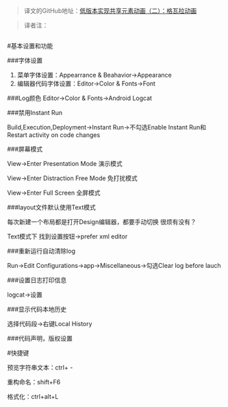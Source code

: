 
>译文的GitHub地址：[低版本实现共享元素动画（二）：格瓦拉动画](https://github.com/thinkSky1206/android-blog/blob/master/%E4%BD%8E%E7%89%88%E6%9C%AC%E5%AE%9E%E7%8E%B0%E5%85%B1%E4%BA%AB%E5%85%83%E7%B4%A0%E5%8A%A8%E7%94%BB%EF%BC%88%E4%BA%8C%EF%BC%89%EF%BC%9A%E6%A0%BC%E7%93%A6%E6%8B%89%E5%8A%A8%E7%94%BB.md)

>译者注：



![]()

#基本设置和功能

###字体设置

1. 菜单字体设置：Appearrance & Beahavior->Appearance
2. 编辑器代码字体设置：Editor->Color & Fonts->Font

###Log颜色
Editor->Color & Fonts->Android Logcat

###禁用Instant Run

Build,Execution,Deployment->Instant Run->不勾选Enable Instant Run和Restart activity on code changes

###屏幕模式

View->Enter Presentation Mode 演示模式

View->Enter Distraction Free Mode 免打扰模式

View->Enter Full Screen 全屏模式

###layout文件默认使用Text模式

每次新建一个布局都是打开Design编辑器，都要手动切换 很烦有没有？

Text模式下 找到设置按钮->prefer xml editor

###重新运行自动清除log

Run->Edit Configurations->app->Miscellaneous->勾选Clear log before lauch

###设置日志打印信息

logcat->设置

###显示代码本地历史

选择代码段->右键Local History

###代码声明，版权设置


#快捷键

预览字符串文本：ctrl+ -

重构命名：shift+F6

格式化：ctrl+alt+L




